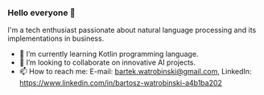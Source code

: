 ### Hello everyone 👋
I'm a tech enthusiast passionate about natural language processing and its implementations in business.

- 🌱 I’m currently learning Kotlin programming language.
- 👯 I’m looking to collaborate on innovative AI projects.
- 📫 How to reach me: E-mail: bartek.watrobinski@gmail.com, LinkedIn: https://www.linkedin.com/in/bartosz-watrobinski-a4b1ba202


